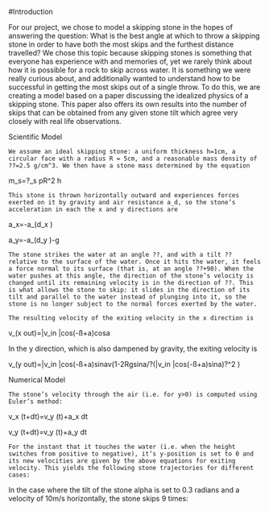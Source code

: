 #Introduction

For our project, we chose to model a skipping stone in the hopes of answering the question: What is the best angle at which to throw a skipping stone in order to have both the most skips and the furthest distance travelled? We chose this topic because skipping stones is something that everyone has experience with and memories of, yet we rarely think about how it is possible for a rock to skip across water. It is something we were really curious about, and additionally wanted to understand how to be successful in getting the most skips out of a single throw. To do this, we are creating a model based on a paper discussing the idealized physics of a skipping stone. This paper also offers its own results into the number of skips that can be obtained from any given stone tilt which agree very closely with real life observations.

Scientific Model

	We assume an ideal skipping stone: a uniform thickness h=1cm, a circular face with a radius R = 5cm, and a reasonable mass density of ??=2.5 g/cm^3. We then have a stone mass determined by the equation

m_s=?_s pR^2 h

	This stone is thrown horizontally outward and experiences forces exerted on it by gravity and air resistance a_d, so the stone’s acceleration in each the x and y directions are

a_x=-a_(d_x )

a_y=-a_(d_y )-g

	The stone strikes the water at an angle ??, and with a tilt ?? relative to the surface of the water. Once it hits the water, it feels a force normal to its surface (that is, at an angle ??+90). When the water pushes at this angle, the direction of the stone’s velocity is changed until its remaining velocity is in the direction of ??. This is what allows the stone to skip: it slides in the direction of its tilt and parallel to the water instead of plunging into it, so the stone is no longer subject to the normal forces exerted by the water.

	The resulting velocity of the exiting velocity in the x direction is

v_(x out)=|v_in |cos(-ß+a)cosa

In the y direction, which is also dampened by gravity, the exiting velocity is

v_(y out)=|v_in |cos(-ß+a)sinav(1-2Rgsina/?(|v_in |cos(-ß+a)sina)?^2 )

Numerical Model

	The stone’s velocity through the air (i.e. for y>0) is computed using Euler’s method:

v_x (t+dt)=v_y (t)+a_x dt

v_y (t+dt)=v_y (t)+a_y dt

	For the instant that it touches the water (i.e. when the height switches from positive to negative), it’s y-position is set to 0 and its new velocities are given by the above equations for exiting velocity. This yields the following stone trajectories for different cases:

In the case where the tilt of the stone alpha is set to 0.3 radians and a velocity of 10m/s horizontally, the stone skips 9 times:

